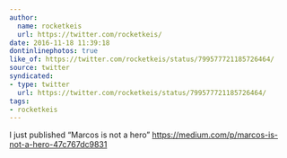 ```yaml
---
author:
  name: rocketkeis
  url: https://twitter.com/rocketkeis/
date: 2016-11-18 11:39:18
dontinlinephotos: true
like_of: https://twitter.com/rocketkeis/status/799577721185726464/
source: twitter
syndicated:
- type: twitter
  url: https://twitter.com/rocketkeis/status/799577721185726464/
tags:
- rocketkeis
---
```


I just published “Marcos is not a hero” https://medium.com/p/marcos-is-not-a-hero-47c767dc9831